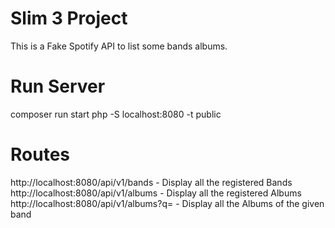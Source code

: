 # Slim 3 Project

This is a Fake Spotify API to list some bands albums.

# Run Server
composer run start 
php -S localhost:8080 -t public 

# Routes
http://localhost:8080/api/v1/bands - Display all the registered Bands
http://localhost:8080/api/v1/albums - Display all the registered Albums
http://localhost:8080/api/v1/albums?q=<band-name> - Display all the Albums of the given band
